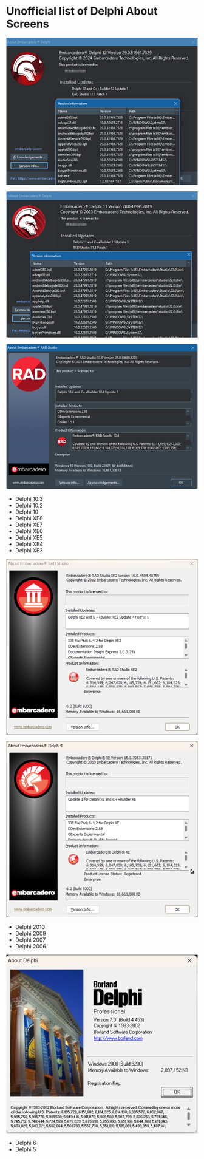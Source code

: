 # Unofficial list of Delphi About Screens

![Delphi 12.1](D12.1.png)

![Delphi 11.3](D11.3.png)

![Delphi 10.4](D10.4.png)

- Delphi 10.3
- Delphi 10.2
- Delphi 10
- Delphi XE8
- Delphi XE7
- Delphi XE6
- Delphi XE5
- Delphi XE4
- Delphi XE3

![Delphi XE2](DXE2.png)

![Delphi XE](DXE.png)

- Delphi 2010
- Delphi 2009
- Delphi 2007
- Delphi 2006

![Delphi 7](D7.png)

- Delphi 6
- Delphi 5